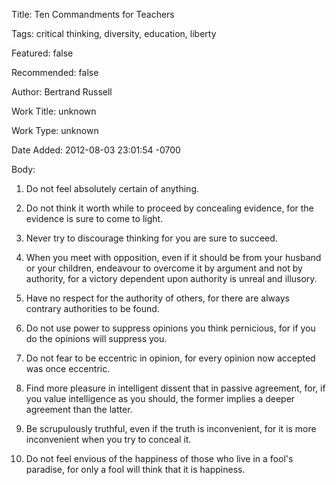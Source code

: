 Title:  Ten Commandments for Teachers

Tags:   critical thinking, diversity, education, liberty

Featured: false

Recommended: false

Author: Bertrand Russell

Work Title: unknown

Work Type: unknown

Date Added: 2012-08-03 23:01:54 -0700

Body: 

1. Do not feel absolutely certain of anything. 

2. Do not think it worth while to proceed by concealing evidence, for the evidence is sure to come to light. 

3. Never try to discourage thinking for you are sure to succeed. 

4. When you meet with opposition, even if it should be from your husband or your children, endeavour to overcome it by argument and not by authority, for a victory dependent upon authority is unreal and illusory. 

5. Have no respect for the authority of others, for there are always contrary authorities to be found. 

6. Do not use power to suppress opinions you think pernicious, for if you do the opinions will suppress you. 

7. Do not fear to be eccentric in opinion, for every opinion now accepted was once eccentric. 

8. Find more pleasure in intelligent dissent that in passive agreement, for, if you value intelligence as you should, the former implies a deeper agreement than the latter. 

9. Be scrupulously truthful, even if the truth is inconvenient, for it is more inconvenient when you try to conceal it. 

10. Do not feel envious of the happiness of those who live in a fool's paradise, for only a fool will think that it is happiness.
